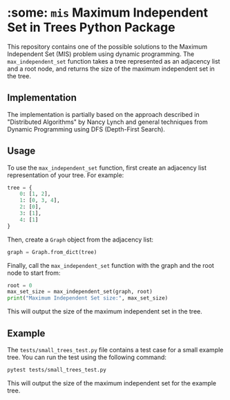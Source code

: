 # :some: `mis` Maximum Independent Set in Trees Python Package

This repository contains one of the possible solutions to the Maximum Independent Set (MIS) problem using dynamic programming. The `max_independent_set` function takes a tree represented as an adjacency list and a root node, and returns the size of the maximum independent set in the tree.

## Implementation

The implementation is partially based on the approach described in "Distributed Algorithms" by Nancy Lynch and general techniques from Dynamic Programming using DFS (Depth-First Search).

## Usage

To use the `max_independent_set` function, first create an adjacency list representation of your tree. For example:

```python
tree = {
    0: [1, 2],
    1: [0, 3, 4],
    2: [0],
    3: [1],
    4: [1]
}
```

Then, create a `Graph` object from the adjacency list:

```python
graph = Graph.from_dict(tree)
```

Finally, call the `max_independent_set` function with the graph and the root node to start from:

```python
root = 0
max_set_size = max_independent_set(graph, root)
print("Maximum Independent Set size:", max_set_size)
```

This will output the size of the maximum independent set in the tree.

## Example

The `tests/small_trees_test.py` file contains a test case for a small example tree. You can run the test using the following command:

```sh
pytest tests/small_trees_test.py
```

This will output the size of the maximum independent set for the example tree.
